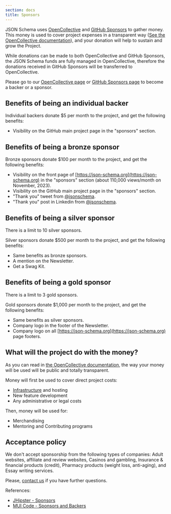 ```yaml
---
section: docs
title: Sponsors
---
```

JSON Schema uses [OpenCollective](https://opencollective.com/json-schema) and [GitHub Sponsors](https://github.com/sponsors) to gather money. This money is used to cover project expenses in a transparent way ([See the OpenCollective documentation](https://opencollective.com/how-it-works)), and your donation will help to sustain and grow the Project.

While donations can be made to both OpenCollective and GitHub Sponsors, the JSON Schema funds are fully managed in OpenCollective, therefore the donations received in GitHub Sponsors will be transferred to OpenCollective.

Please go to our [OpenCollective page](https://opencollective.com/json-schema) or [GitHub Sponsors page](https://github.com/sponsors/json-schema-org) to become a backer or a sponsor.

## Benefits of being an individual backer

Individual backers donate $5 per month to the project, and get the following benefits:

- Visibility on the GitHub main project page in the "sponsors" section.

## Benefits of being a bronze sponsor

Bronze sponsors donate $100 per month to the project, and get the following benefits:

- Visibility on the front page of [https://json-schema.org](https://json-schema.org) in the "sponsors" section (about 110,000 views/month on November, 2023).
- Visibility on the GitHub main project page in the "sponsors" section.
- "Thank you" tweet from [@jsonschema](https://twitter.com/jsonschema).
- "Thank you" post in Linkedin from [@jsonschema](https://www.linkedin.com/company/jsonschema).

## Benefits of being a silver sponsor

There is a limit to 10 silver sponsors.

Silver sponsors donate $500 per month to the project, and get the following benefits:

- Same benefits as bronze sponsors.
- A mention on the Newsletter.
- Get a Swag Kit.

## Benefits of being a gold sponsor

There is a limit to 3 gold sponsors.

Gold sponsors donate $1,000 per month to the project, and get the following benefits:

- Same benefits as silver sponsors.
- Company logo in the footer of the Newsletter.
- Company logo on all [https://json-schema.org](https://json-schema.org) page footers.

## What will the project do with the money?

As you can read in [the OpenCollective documentation](https://docs.opencollective.com), the way your money will be used will be public and totally transparent.

Money will first be used to cover direct project costs:

- [Infrastructure](https://github.com/json-schema-org/community/blob/main/INFRASTRUCTURE.md) and hosting
- New feature development
- Any administrative or legal costs

Then, money will be used for:

- Merchandising
- Mentoring and Contributing programs

## Acceptance policy

We don't accept sponsorship from the following types of companies: Adult websites, affiliate and review websites, Casinos and gambling, Insurance & financial products (credit), Pharmacy products (weight loss, anti-aging), and Essay writing services.

Please, [contact us](mailto:info@json-schema.org) if you have further questions.

References:
- [JHipster - Sponsors](https://www.jhipster.tech/sponsors/)
- [MUI Code - Sponsors and Backers](https://mui.com/material-ui/discover-more/backers/)